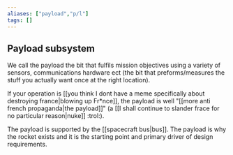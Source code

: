 ```yaml
---
aliases: ["payload","p/l"]
tags: []
---
```


## Payload subsystem
We call the payload the bit that fulfils mission objectives using a variety of sensors, communications hardware ect (the bit that preforms/measures the stuff you actually want once at the right location).

If your operation is [[you think I dont have a meme specifically about destroying france|blowing up Fr\*nce]], the payload is well "[[more anti french propaganda|the payload]]" (a [[I shall continue to slander frace for no particular reason|nuke]] :trol:).

The payload is supported by the [[spacecraft bus|bus]]. The payload is why the rocket exists and it is the starting point and primary driver of design requirements.